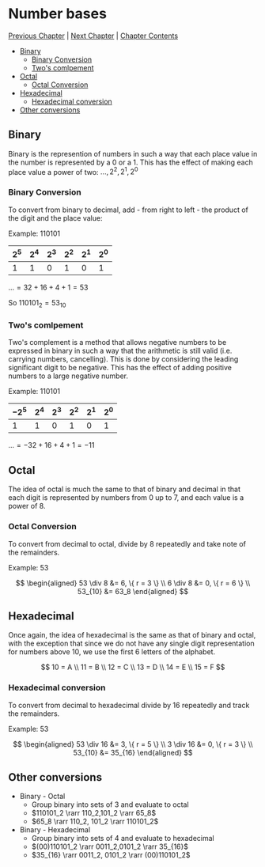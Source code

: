 # Number bases <!-- omit in toc -->

[Previous Chapter][prev] | [Next Chapter][next] | [Chapter Contents][index]

[prev]: ./01numbersets
[next]: ./03modular
[index]: ./index

- [Binary](#binary)
  - [Binary Conversion](#binary-conversion)
  - [Two's comlpement](#twos-comlpement)
- [Octal](#octal)
  - [Octal Conversion](#octal-conversion)
- [Hexadecimal](#hexadecimal)
  - [Hexadecimal conversion](#hexadecimal-conversion)
- [Other conversions](#other-conversions)

## Binary

Binary is the represention of numbers in such a way that each place value in the number is represented by a $0$ or a $1$. This has the effect of making each place value a power of two: $..., 2^2, 2^1, 2^0$

### Binary Conversion

To convert from binary to decimal, add - from right to left - the product of the digit and the place value:

Example: 110101

| $2^5$ | $2^4$ | $2^3$ | $2^2$ | $2^1$ | $2^0$ |
| ----- | ----- | ----- | ----- | ----- | ----- |
| 1     | 1     | 0     | 1     | 0     | 1     |

$... = 32 + 16 + 4 + 1 = 53$

So $110101_2 = 53_{10}$

### Two's comlpement

Two's complement is a method that allows negative numbers to be expressed in binary in such a way that the arithmetic is still valid (i.e. carrying numbers, cancelling). This is done by considering the leading significant digit to be negative. This has the effect of adding positive numbers to a large negative number.

Example: 110101

| $-2^5$ | $2^4$ | $2^3$ | $2^2$ | $2^1$ | $2^0$ |
| ------ | ----- | ----- | ----- | ----- | ----- |
| 1      | 1     | 0     | 1     | 0     | 1     |

$... = -32 + 16 + 4 + 1 = -11$

## Octal

The idea of octal is much the same to that of binary and decimal in that each digit is represented by numbers from 0 up to 7, and each value is a power of 8.

### Octal Conversion

To convert from decimal to octal, divide by 8 repeatedly and take note of the remainders.

Example: 53

$$
\begin{aligned}
53 \div 8 &= 6, \{ r = 3 \} \\
 6 \div 8 &= 0, \{ r = 6 \} \\
53_{10}   &= 63_8
\end{aligned}
$$

## Hexadecimal

Once again, the idea of hexadecimal is the same as that of binary and octal, with the exception that since we do not have any single digit representation for numbers above 10, we use the first 6 letters of the alphabet.

$$
10 = A \\
11 = B \\
12 = C \\
13 = D \\
14 = E \\
15 = F
$$

### Hexadecimal conversion

To convert from decimal to hexadecimal divide by 16 repeatedly and track the remainders.

Example: 53

$$
\begin{aligned}
53 \div 16 &= 3, \{ r = 5 \} \\
 3 \div 16 &= 0, \{ r = 3 \} \\
53_{10}    &= 35_{16}
\end{aligned}
$$

## Other conversions

* Binary - Octal
  * Group binary into sets of 3 and evaluate to octal
  * $110101_2 \rarr 110_2,101_2 \rarr 65_8$
  * $65_8 \rarr 110_2, 101_2 \rarr 110101_2$
* Binary - Hexadecimal
  * Group binary into sets of 4 and evaluate to hexadecimal
  * $(00)110101_2 \rarr 0011_2,0101_2 \rarr 35_{16}$
  * $35_{16} \rarr 0011_2, 0101_2 \rarr (00)110101_2$

